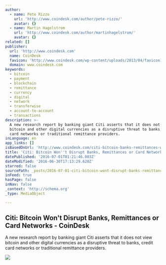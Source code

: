 ```yaml
---
author:
  - name: Pete Rizzo
    url: 'http://www.coindesk.com/author/pete-rizzo/'
    avatar: {}
  - name: Martin Hagelstrom
    url: 'http://www.coindesk.com/author/martinhagelstrom/'
    avatar: {}
related: []
publisher:
  url: 'http://www.coindesk.com'
  name: CoinDesk
  favicon: 'http://www.coindesk.com/wp-content/uploads/2013/04/favicon1.ico?b6542b'
  domain: www.coindesk.com
keywords:
  - bitcoin
  - payment
  - blockchain
  - remittance
  - currency
  - digital
  - network
  - transferwise
  - account-to-account
  - transactions
description: >-
  A new research report by banking giant Citi asserts that it does not view
  bitcoin and other digital currencies as a disruptive threat to banks, credit
  card networks or traditional remittance providers.
inLanguage: en
app_links: []
isBasedOnUrl: 'http://www.coindesk.com/citi-bitcoin-banks-remittances-wont-disrupt/'
title: 'Citi: Bitcoin Won''t Disrupt Banks, Remittances or Card Networks - CoinDesk'
datePublished: '2016-07-01T01:21:46.003Z'
dateModified: '2016-06-30T17:13:29.620Z'
starred: false
sourcePath: _posts/2016-07-01-citi-bitcoin-wont-disrupt-banks-remittances-or-card-netwo.md
inFeed: true
hasPage: false
inNav: false
_context: 'http://schema.org'
_type: MediaObject

---
```

<article style=""><h1>Citi: Bitcoin Won't Disrupt Banks, Remittances or Card Networks - CoinDesk</h1><p>A new research report by banking giant Citi asserts that it does not view bitcoin and other digital currencies as a disruptive threat to banks, credit card networks or traditional remittance providers.</p><img src="http://media.coindesk.com/2016/06/citi-bank-e1467305109253.jpg" /></article>